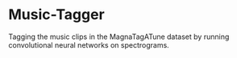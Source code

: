 # Music-Tagger
Tagging the music clips in the MagnaTagATune dataset by running convolutional neural networks on spectrograms.
